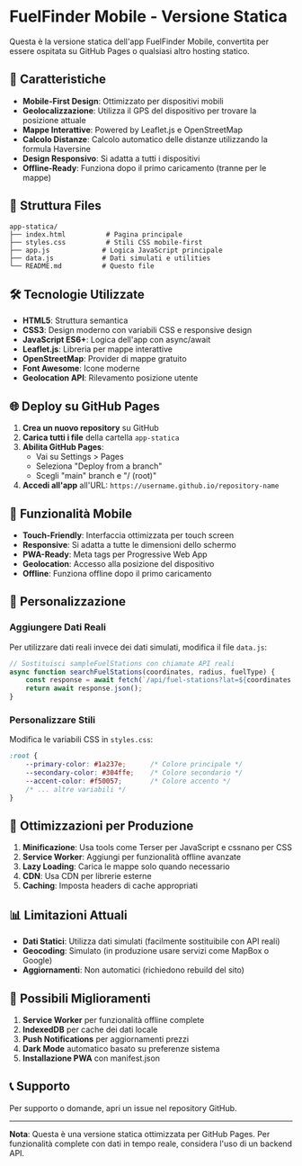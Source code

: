 # FuelFinder Mobile - Versione Statica

Questa è la versione statica dell'app FuelFinder Mobile, convertita per essere ospitata su GitHub Pages o qualsiasi altro hosting statico.

## 🚀 Caratteristiche

- **Mobile-First Design**: Ottimizzato per dispositivi mobili
- **Geolocalizzazione**: Utilizza il GPS del dispositivo per trovare la posizione attuale
- **Mappe Interattive**: Powered by Leaflet.js e OpenStreetMap
- **Calcolo Distanze**: Calcolo automatico delle distanze utilizzando la formula Haversine
- **Design Responsivo**: Si adatta a tutti i dispositivi
- **Offline-Ready**: Funziona dopo il primo caricamento (tranne per le mappe)

## 📁 Struttura Files

```
app-statica/
├── index.html          # Pagina principale
├── styles.css          # Stili CSS mobile-first
├── app.js             # Logica JavaScript principale
├── data.js            # Dati simulati e utilities
└── README.md          # Questo file
```

## 🛠️ Tecnologie Utilizzate

- **HTML5**: Struttura semantica
- **CSS3**: Design moderno con variabili CSS e responsive design
- **JavaScript ES6+**: Logica dell'app con async/await
- **Leaflet.js**: Libreria per mappe interattive
- **OpenStreetMap**: Provider di mappe gratuito
- **Font Awesome**: Icone moderne
- **Geolocation API**: Rilevamento posizione utente

## 🌐 Deploy su GitHub Pages

1. **Crea un nuovo repository** su GitHub
2. **Carica tutti i file** della cartella `app-statica`
3. **Abilita GitHub Pages**:
   - Vai su Settings > Pages
   - Seleziona "Deploy from a branch"
   - Scegli "main" branch e "/ (root)"
4. **Accedi all'app** all'URL: `https://username.github.io/repository-name`

## 📱 Funzionalità Mobile

- **Touch-Friendly**: Interfaccia ottimizzata per touch screen
- **Responsive**: Si adatta a tutte le dimensioni dello schermo
- **PWA-Ready**: Meta tags per Progressive Web App
- **Geolocation**: Accesso alla posizione del dispositivo
- **Offline**: Funziona offline dopo il primo caricamento

## 🔧 Personalizzazione

### Aggiungere Dati Reali

Per utilizzare dati reali invece dei dati simulati, modifica il file `data.js`:

```javascript
// Sostituisci sampleFuelStations con chiamate API reali
async function searchFuelStations(coordinates, radius, fuelType) {
    const response = await fetch(`/api/fuel-stations?lat=${coordinates.lat}&lng=${coordinates.lng}&radius=${radius}&fuel=${fuelType}`);
    return await response.json();
}
```

### Personalizzare Stili

Modifica le variabili CSS in `styles.css`:

```css
:root {
    --primary-color: #1a237e;      /* Colore principale */
    --secondary-color: #304ffe;    /* Colore secondario */
    --accent-color: #f50057;       /* Colore accento */
    /* ... altre variabili */
}
```

## 🚀 Ottimizzazioni per Produzione

1. **Minificazione**: Usa tools come Terser per JavaScript e cssnano per CSS
2. **Service Worker**: Aggiungi per funzionalità offline avanzate
3. **Lazy Loading**: Carica le mappe solo quando necessario
4. **CDN**: Usa CDN per librerie esterne
5. **Caching**: Imposta headers di cache appropriati

## 📊 Limitazioni Attuali

- **Dati Statici**: Utilizza dati simulati (facilmente sostituibile con API reali)
- **Geocoding**: Simulato (in produzione usare servizi come MapBox o Google)
- **Aggiornamenti**: Non automatici (richiedono rebuild del sito)

## 🔮 Possibili Miglioramenti

1. **Service Worker** per funzionalità offline complete
2. **IndexedDB** per cache dei dati locale
3. **Push Notifications** per aggiornamenti prezzi
4. **Dark Mode** automatico basato su preferenze sistema
5. **Installazione PWA** con manifest.json

## 📞 Supporto

Per supporto o domande, apri un issue nel repository GitHub.

---

**Nota**: Questa è una versione statica ottimizzata per GitHub Pages. Per funzionalità complete con dati in tempo reale, considera l'uso di un backend API.
